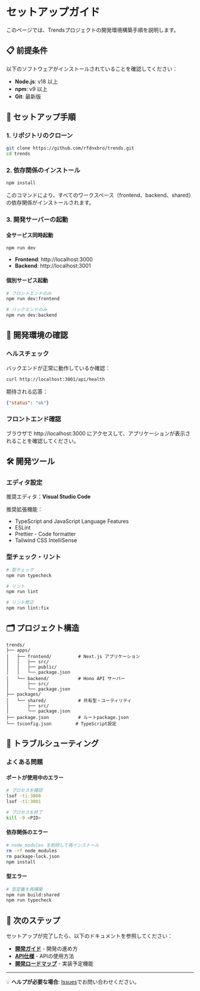 # セットアップガイド

このページでは、Trendsプロジェクトの開発環境構築手順を説明します。

## 📋 前提条件

以下のソフトウェアがインストールされていることを確認してください：

- **Node.js**: v18 以上
- **npm**: v9 以上  
- **Git**: 最新版

## 🚀 セットアップ手順

### 1. リポジトリのクローン

```bash
git clone https://github.com/rfdnxbro/trends.git
cd trends
```

### 2. 依存関係のインストール

```bash
npm install
```

このコマンドにより、すべてのワークスペース（frontend、backend、shared）の依存関係がインストールされます。

### 3. 開発サーバーの起動

#### 全サービス同時起動
```bash
npm run dev
```

- **Frontend**: http://localhost:3000
- **Backend**: http://localhost:3001

#### 個別サービス起動
```bash
# フロントエンドのみ
npm run dev:frontend

# バックエンドのみ  
npm run dev:backend
```

## 🔧 開発環境の確認

### ヘルスチェック

バックエンドが正常に動作しているか確認：

```bash
curl http://localhost:3001/api/health
```

期待される応答：
```json
{"status": "ok"}
```

### フロントエンド確認

ブラウザで http://localhost:3000 にアクセスして、アプリケーションが表示されることを確認してください。

## 🛠️ 開発ツール

### エディタ設定

推奨エディタ：**Visual Studio Code**

推奨拡張機能：
- TypeScript and JavaScript Language Features
- ESLint
- Prettier - Code formatter
- Tailwind CSS IntelliSense

### 型チェック・リント

```bash
# 型チェック
npm run typecheck

# リント
npm run lint

# リント修正
npm run lint:fix
```

## 🗂️ プロジェクト構造

```
trends/
├── apps/
│   ├── frontend/          # Next.js アプリケーション
│   │   ├── src/
│   │   ├── public/
│   │   └── package.json
│   └── backend/           # Hono API サーバー
│       ├── src/
│       └── package.json
├── packages/
│   └── shared/            # 共有型・ユーティリティ
│       ├── src/
│       └── package.json
├── package.json           # ルートpackage.json
└── tsconfig.json         # TypeScript設定
```

## 🚨 トラブルシューティング

### よくある問題

#### ポートが使用中のエラー
```bash
# プロセスを確認
lsof -ti:3000
lsof -ti:3001

# プロセスを終了
kill -9 <PID>
```

#### 依存関係のエラー
```bash
# node_modules を削除して再インストール
rm -rf node_modules
rm package-lock.json
npm install
```

#### 型エラー
```bash
# 型定義を再構築
npm run build:shared
npm run typecheck
```

## 📝 次のステップ

セットアップが完了したら、以下のドキュメントを参照してください：

- **[開発ガイド](Development-Guide)** - 開発の進め方
- **[API仕様](API-Specification)** - APIの使用方法
- **[開発ロードマップ](Development-Roadmap)** - 実装予定機能

---

💡 **ヘルプが必要な場合**: [Issues](https://github.com/rfdnxbro/trends/issues)でお問い合わせください。